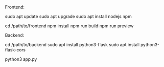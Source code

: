 Frontend:

sudo apt update
sudo apt upgrade
sudo apt install nodejs npm

cd /path/to/frontend
npm install
npm run build
npm run preview

Backend:

cd /path/to/backend
sudo apt install python3-flask
sudo apt install python3-flask-cors

python3 app.py

```

```
